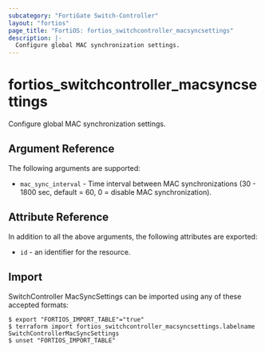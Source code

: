 ```yaml
---
subcategory: "FortiGate Switch-Controller"
layout: "fortios"
page_title: "FortiOS: fortios_switchcontroller_macsyncsettings"
description: |-
  Configure global MAC synchronization settings.
---
```


# fortios_switchcontroller_macsyncsettings
Configure global MAC synchronization settings.

## Argument Reference

The following arguments are supported:

* `mac_sync_interval` - Time interval between MAC synchronizations (30 - 1800 sec, default = 60, 0 = disable MAC synchronization).


## Attribute Reference

In addition to all the above arguments, the following attributes are exported:
* `id` - an identifier for the resource.

## Import

SwitchController MacSyncSettings can be imported using any of these accepted formats:
```
$ export "FORTIOS_IMPORT_TABLE"="true"
$ terraform import fortios_switchcontroller_macsyncsettings.labelname SwitchControllerMacSyncSettings
$ unset "FORTIOS_IMPORT_TABLE"
```
